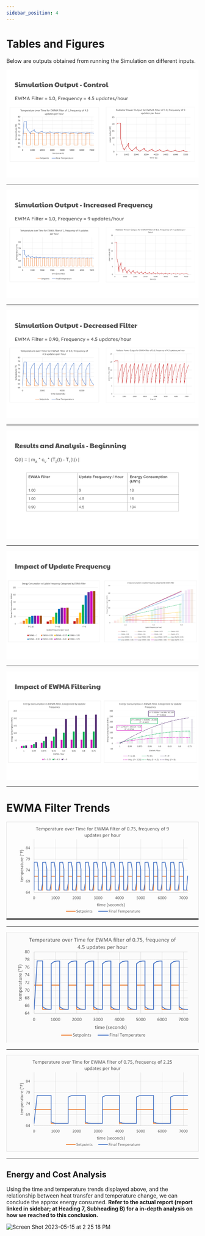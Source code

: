 ```yaml
---
sidebar_position: 4
---
```


# Tables and Figures

Below are outputs obtained from running the Simulation on different inputs.

<img src="https://raw.githubusercontent.com/suobset/iCons3/main/assets/slide1.png" />

<hr />

<img src="https://raw.githubusercontent.com/suobset/iCons3/main/assets/slide2.png" />

<hr />

<img src="https://raw.githubusercontent.com/suobset/iCons3/main/assets/slide3.png" />

<hr /> 

<img src="https://raw.githubusercontent.com/suobset/iCons3/main/assets/slide6.png" />

<hr />

<img src="https://raw.githubusercontent.com/suobset/iCons3/main/assets/slide4.png" />

<hr />

<img src="https://raw.githubusercontent.com/suobset/iCons3/main/assets/slide5.png" />

<hr />

# EWMA Filter Trends

<img src="https://raw.githubusercontent.com/suobset/iCons3/main/assets/freq9.gif" />

<hr />

<img src="https://raw.githubusercontent.com/suobset/iCons3/main/assets/freq45.gif" />

<hr />

<img src="https://raw.githubusercontent.com/suobset/iCons3/main/assets/freq225.gif" />

<hr />

## Energy and Cost Analysis

Using the time and temperature trends displayed above, and the relationship between heat transfer and temperature change, we can conclude the approx energy consumed. <b>Refer to the actual report (report linked in sidebar; at Heading 7, Subheading B) for a in-depth analysis on how we reached to this conclusion.</b>

<img width="403" alt="Screen Shot 2023-05-15 at 2 25 18 PM" src="https://github.com/suobset/iCons3/assets/73229775/fc3d6c85-f1a1-4bcb-a678-a1b93080c324" />
